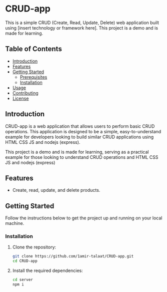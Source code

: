 # CRUD-app

This is a simple CRUD (Create, Read, Update, Delete) web application built using [insert technology or framework here]. This project is a demo and is made for learning.

## Table of Contents

- [Introduction](#introduction)
- [Features](#features)
- [Getting Started](#getting-started)
  - [Prerequisites](#prerequisites)
  - [Installation](#installation)
- [Usage](#usage)
- [Contributing](#contributing)
- [License](#license)

## Introduction

CRUD-app is a web application that allows users to perform basic CRUD operations. This application is designed to be a simple, easy-to-understand example for developers looking to build similar CRUD applications using HTML CSS JS and nodejs (express).

This project is a demo and is made for learning, serving as a practical example for those looking to understand CRUD operations and HTML CSS JS and nodejs (express)

## Features

- Create, read, update, and delete products.

## Getting Started

Follow the instructions below to get the project up and running on your local machine.

### Installation

1. Clone the repository:

   ```bash
   git clone https://github.com/1amir-talaat/CRUD-app.git
   cd CRUD-app
2. Install the required dependencies:

   ```bash
   cd server
   npm i
